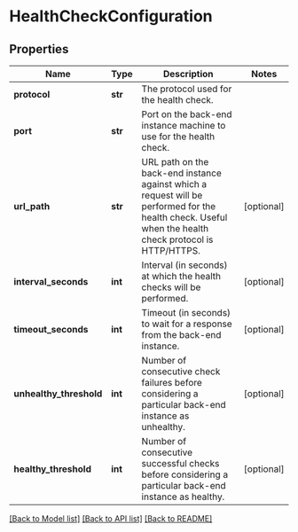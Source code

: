 # HealthCheckConfiguration

## Properties
Name | Type | Description | Notes
------------ | ------------- | ------------- | -------------
**protocol** | **str** | The protocol used for the health check. | 
**port** | **str** | Port on the back-end instance machine to use for the health check. | 
**url_path** | **str** | URL path on the back-end instance against which a request will be performed for the health check. Useful when the health check protocol is HTTP/HTTPS. | [optional] 
**interval_seconds** | **int** | Interval (in seconds) at which the health checks will be performed. | [optional] 
**timeout_seconds** | **int** | Timeout (in seconds) to wait for a response from the back-end instance. | [optional] 
**unhealthy_threshold** | **int** | Number of consecutive check failures before considering a particular back-end instance as unhealthy. | [optional] 
**healthy_threshold** | **int** | Number of consecutive successful checks before considering a particular back-end instance as healthy. | [optional] 

[[Back to Model list]](../README.md#documentation-for-models) [[Back to API list]](../README.md#documentation-for-api-endpoints) [[Back to README]](../README.md)

